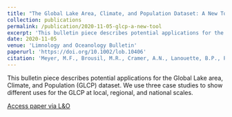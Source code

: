```yaml
---
title: "The Global Lake Area, Climate, and Population Dataset: A New Tool for Addressing Critical Limnological Questions"
collection: publications
permalink: /publication/2020-11-05-glcp-a-new-tool
excerpt: 'This bulletin piece describes potential applications for the Global Lake area, Climate, and Population (GLCP) dataset.'
date: 2020-11-05
venue: 'Limnology and Oceanology Bulletin'
paperurl: 'https://doi.org/10.1002/lob.10406'
citation: 'Meyer, M.F., Brousil, M.R., Cramer, A.N., Lanouette, B.P., Padowski, J.C. and Hampton, S.E. (2020), The Global Lake Area, Climate, and Population Dataset: A New Tool for Addressing Critical Limnological Questions. Limnology and Oceanography Bulletin.'
---
```


This bulletin piece describes potential applications for the Global Lake area, Climate, and Population (GLCP) dataset. We use three case studies to show different uses for the GLCP at local, regional, and national scales.

[Access paper via L&O](https://doi.org/10.1002/lob.10406)
